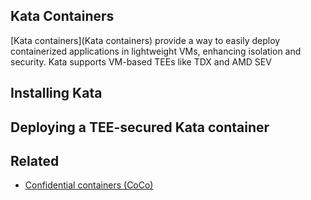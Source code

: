 
## Kata Containers
[Kata containers](Kata containers) provide a way to easily deploy containerized applications in lightweight VMs, enhancing isolation and security. Kata supports VM-based TEEs like TDX and AMD SEV



## Installing Kata




## Deploying a TEE-secured Kata container







## Related
- [Confidential containers (CoCo)](https://github.com/confidential-containers/confidential-containers/blob/main/architecture.md)
